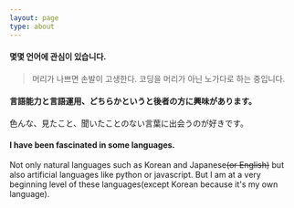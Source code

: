 ```yaml
---
layout: page
type: about
---
```


#### 몇몇 언어에 관심이 있습니다.
> 머리가 나쁘면 손발이 고생한다.
코딩을 머리가 아닌 노가다로 하는 중입니다.

#### 言語能力と言語運用、どちらかというと後者の方に興味があります。
色んな、見たこと、聞いたことのない言葉に出会うのが好きです。

#### I have been fascinated in some languages. 
Not only natural languages such as Korean and Japanese~~(or English)~~ but also artificial languages like python or javascript. But I am at a very beginning level of these languages(except Korean because it's my own language).
